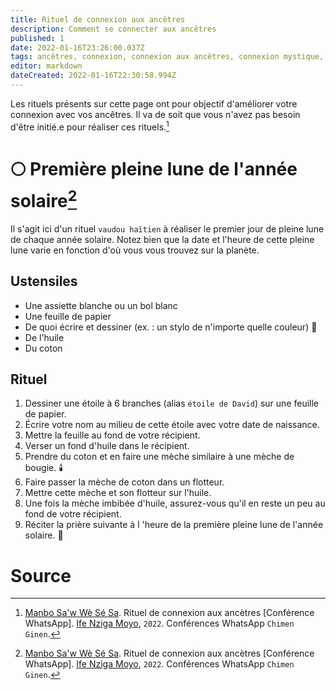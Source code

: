 ```yaml
---
title: Rituel de connexion aux ancêtres
description: Comment se connecter aux ancêtres
published: 1
date: 2022-01-16T23:26:00.037Z
tags: ancêtres, connexion, connexion aux ancêtres, connexion mystique, mysticisme
editor: markdown
dateCreated: 2022-01-16T22:30:58.994Z
---
```


Les rituels présents sur cette page ont pour objectif d'améliorer votre connexion avec vos ancêtres. Il va de soit que vous n'avez pas besoin d'être initié.e pour réaliser ces rituels.[^1]

# :full_moon: Première pleine lune de l'année solaire[^1]

Il s'agit ici d'un rituel `vaudou haïtien` à réaliser le premier jour de pleine lune de chaque année solaire. Notez bien que la date et l'heure de cette pleine lune varie en fonction d'où vous vous trouvez sur la planète.

## Ustensiles

* Une assiette blanche ou un bol blanc
* Une feuille de papier
* De quoi écrire et dessiner (ex. : un stylo de n'importe quelle couleur) :memo:
* De l'huile
* Du coton

## Rituel

1. Dessiner une étoile à 6 branches (alias `étoile de David`) sur une feuille de papier.
2. Écrire votre nom au milieu de cette étoile avec votre date de naissance.
3. Mettre la feuille au fond de votre récipient.
4. Verser un fond d'huile dans le récipient.
5. Prendre du coton et en faire une mèche similaire à une mèche de bougie. :candle:
6. Faire passer la mèche de coton dans un flotteur.
7. Mettre cette mèche et son flotteur sur l'huile.
8. Une fois la mèche imbibée d'huile, assurez-vous qu'il en reste un peu au fond de votre récipient.
9. Réciter la prière suivante à l 'heure de la première pleine lune de l'année solaire. :pray:

# Source

[^1]:  [Manbo Sa'w Wè Sé Sa](https://www.facebook.com/rosmywaystv). Rituel de connexion aux ancètres [Conférence WhatsApp]. [Ife Nziga Moyo](https://www.facebook.com/IF%C3%89-Nzinga-Moyo-102447998373899/), `2022`. Conférences WhatsApp `Chimen Ginen`.